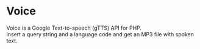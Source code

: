 # Voice
Voice is a Google Text-to-speech (gTTS) API for PHP.  
Insert a query string and a language code and get an MP3 file with spoken text.
